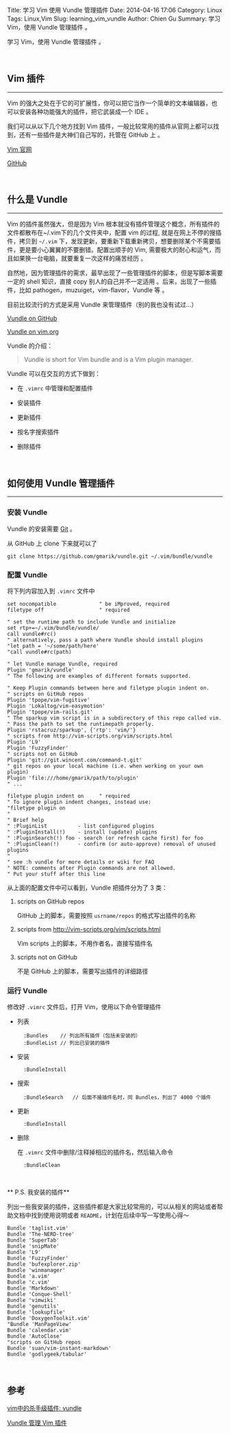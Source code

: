 Title: 学习 Vim 使用 Vundle 管理插件
Date: 2014-04-16 17:06
Category: Linux
Tags: Linux,Vim
Slug: learning_vim_vundle
Author: Chien Gu
Summary: 学习 Vim，使用 Vundle 管理插件 。

学习 Vim，使用 Vundle 管理插件 。

<br>

## Vim 插件
* * *

Vim 的强大之处在于它的可扩展性，你可以把它当作一个简单的文本编辑器，也可以安装各种功能强大的插件，把它武装成一个 IDE 。

我们可以从以下几个地方找到 Vim 插件，一般比较常用的插件从官网上都可以找到，还有一些插件是大神们自己写的，托管在 GitHub 上 。

[Vim 官网][Vim-official]

[GitHub][GitHub]

[Vim-official]: http://www.vim.org/scripts/script_search_results.php
[GitHub]: https://github.com/

<br>

## 什么是 Vundle
* * *

Vim 的插件虽然强大，但是因为 Vim 根本就没有插件管理这个概念，所有插件的文件都散布在~/.vim下的几个文件夹中，配置 vim 的过程, 就是在网上不停的搜插件，拷贝到 `~/.vim` 下，发现更新，要重新下载重新拷贝，想要删除某个不需要插件，更是要小心翼翼的不要删错。配置出顺手的 Vim, 需要极大的耐心和运气，而且如果换一台电脑，就要重复一次这样的痛苦经历 。

自然地，因为管理插件的需求，最早出现了一些管理插件的脚本，但是写脚本需要一定的 shell 知识，直接 copy 别人的自己并不一定适用 。后来，出现了一些插件，比如 pathogen，muzuiget，vim-flavor，Vundle 等 。

目前比较流行的方式是采用 Vundle 来管理插件（别的我也没有试过...）

[Vundle on GitHub][vundle-github]

[Vundle on vim.org][vundle-vim-rog]

Vundle 的介绍：

> Vundle is short for Vim bundle and is a Vim plugin manager.

Vundle 可以在交互的方式下做到：

+ 在 `.vimrc` 中管理和配置插件

+ 安装插件

+ 更新插件

+ 按名字搜索插件

+ 删除插件

[vundle-github]: https://github.com/gmarik/Vundle.vim
[vundle-vim-rog]: http://www.vim.org/scripts/script.php?script_id=3458

<br>

## 如何使用 Vundle 管理插件
* * *

### 安装 Vundle

Vundle 的安装需要 [Git][Git] 。

从 GitHub 上 clone 下来就可以了

    git clone https://github.com/gmarik/vundle.git ~/.vim/bundle/vundle

### 配置 Vundle

将下列内容加入到 `.vimrc` 文件中

    set nocompatible              " be iMproved, required
    filetype off                  " required

    " set the runtime path to include Vundle and initialize
    set rtp+=~/.vim/bundle/vundle/
    call vundle#rc()
    " alternatively, pass a path where Vundle should install plugins
    "let path = '~/some/path/here'
    "call vundle#rc(path)

    " let Vundle manage Vundle, required
    Plugin 'gmarik/vundle'
    " The following are examples of different formats supported.
    
    " Keep Plugin commands between here and filetype plugin indent on.
    " scripts on GitHub repos
    Plugin 'tpope/vim-fugitive'
    Plugin 'Lokaltog/vim-easymotion'
    Plugin 'tpope/vim-rails.git'
    " The sparkup vim script is in a subdirectory of this repo called vim.
    " Pass the path to set the runtimepath properly.
    Plugin 'rstacruz/sparkup', {'rtp': 'vim/'}
    " scripts from http://vim-scripts.org/vim/scripts.html
    Plugin 'L9'
    Plugin 'FuzzyFinder'
    " scripts not on GitHub
    Plugin 'git://git.wincent.com/command-t.git'
    " git repos on your local machine (i.e. when working on your own plugin)
    Plugin 'file:///home/gmarik/path/to/plugin'
    " ...

    filetype plugin indent on     " required
    " To ignore plugin indent changes, instead use:
    "filetype plugin on
    "
    " Brief help
    " :PluginList          - list configured plugins
    " :PluginInstall(!)    - install (update) plugins
    " :PluginSearch(!) foo - search (or refresh cache first) for foo
    " :PluginClean(!)      - confirm (or auto-approve) removal of unused plugins
    "
    " see :h vundle for more details or wiki for FAQ
    " NOTE: comments after Plugin commands are not allowed.
    " Put your stuff after this line
    
从上面的配置文件中可以看到，Vundle 把插件分为了 3 类：

1. scripts on GitHub repos

    GitHub 上的脚本，需要按照 `usrname/repos` 的格式写出插件的名称

2. scripts from http://vim-scripts.org/vim/scripts.html 

    Vim scripts 上的脚本，不用作者名，直接写插件名

3. scripts not on GitHub

    不是 GitHub 上的脚本，需要写出插件的详细路径
    
### 运行 Vundle

修改好 `.vimrc` 文件后，打开 Vim，使用以下命令管理插件

+ 列表

        :Bundles    // 列出所有插件（包括未安装的）
        :BundleList // 列出已安装的插件

+ 安装

        :BundleInstall

+ 搜索

        :BundleSearch   // 后面不接插件名时，同 Bundles，列出了 4000 个插件

+ 更新

        :BundleInstall 

+ 删除

    在 `.vimrc` 文件中删除/注释掉相应的插件名，然后输入命令
    
        :BundleClean

<br>

** P.S. 我安装的插件**

列出一些我安装的插件，这些插件都是大家比较常用的，可以从相关的网站或者帮助文档中找到使用说明或者 `README`，计划在后续中写一写使用心得～

    Bundle 'taglist.vim'
    Bundle 'The-NERD-tree'
    Bundle 'SuperTab'
    Bundle 'snipMate'
    Bundle 'L9'
    Bundle 'FuzzyFinder'
    Bundle 'bufexplorer.zip'
    Bundle 'winmanager'
    Bundle 'a.vim'
    Bundle 'c.vim'
    Bundle 'Markdown'
    Bundle 'Conque-Shell'
    Bundle 'vimwiki'
    Bundle 'genutils'
    Bundle 'lookupfile'
    Bundle 'DoxygenToolkit.vim'
    "Bundle 'ManPageView'
    Bundle 'calendar.vim'
    Bundle 'AutoClose'
    "scripts on GitHub repos
    Bundle 'suan/vim-instant-markdown'
    Bundle 'godlygeek/tabular'


[Git]: http://git-scm.com/

<br>

## 参考

[vim中的杀手级插件: vundle](http://zuyunfei.com/2013/04/12/killer-plugin-of-vim-vundle/)

[Vundle 管理 Vim 插件](http://www.zfanw.com/blog/vundle-vim-plugin-management.html)
